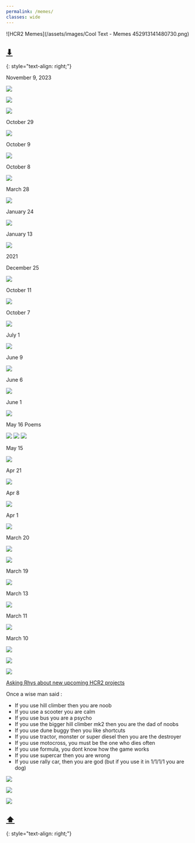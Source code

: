 ```yaml
---
permalink: /memes/  
classes: wide
---
```

![HCR2 Memes](/assets/images/Cool Text - Memes 452913141480730.png)  

##  [⬇](#bottom)  
{: style="text-align: right;"}  


November 9, 2023

![](https://cdn.discordapp.com/attachments/1169899135554568263/1171602085712777267/Screenshot_20231106_115307_Discord.jpg)  

![](https://cdn.discordapp.com/attachments/929673674053812225/1165766359125332058/Screenshot_20231022172831.png)  

![](https://cdn.discordapp.com/attachments/929673674053812225/1171030410600382525/image.png)  

October 29  

![](https://cdn.discordapp.com/attachments/818873983603572777/1036008186731315301/9LTCBUK.png?ex=65f5fbcf&is=65e386cf&hm=3afd4b24634ab1e52829af21259eae5ba26b77fd52e083d06f2fbcef9b93c049&)  

October 9 

![](https://images-ext-2.discordapp.net/external/qmlQnofTeR4SXvPaLvLOvb-3VbGLJsQ7pVhx9zOgQeY/https/i.imgflip.com/6wawbw.jpg)  

October 8

![](https://images-ext-1.discordapp.net/external/ugb-yfzFL9Iheoq9qOoi76iKp2Kl0D9mG7nc0OD3TIs/https/i.imgflip.com/6oywdv.jpg)

March 28

![](https://media.discordapp.net/attachments/750874271022317678/958063242880635031/IMG_8636.jpg?ex=65f8816d&is=65e60c6d&hm=6012cbd0bd340890b6193eaeb0cc27baa1e8ca008604b8ed0708dce8fb19f4a7&)  

January 24

![](https://i.ibb.co/h77PFqd/EZTvi50-WAAU2-ZTD.jpg)  

January 13

![](https://cdn.discordapp.com/attachments/850185353188999210/935298604204195890/Untitled_117.png?ex=65f8beb4&is=65e649b4&hm=afb5b0675c3b34ad2223d4dd97f00ea33daaf87f80f06aa2958a6817313c231f&)  

2021

December 25

![](https://images-ext-2.discordapp.net/external/lQ0PWa2kH57ZpoNtHq5_XwoaZzWs8ao6jH-8E7Z7BXg/https/i.imgur.com/dPSEmmO.png)

October 11

![](https://cdn.discordapp.com/attachments/795615515917418496/897052427184918538/Screenshot_20210310-234430_Meme_Generator_Free.jpg?ex=65f808ad&is=65e593ad&hm=1d611cb7b1046d65ff2af4a261e29694a5079349a6ff227bd171c5a96555843f&)

October 7

![](https://media.discordapp.net/attachments/855048807288012821/895697163064061962/FB_IMG_16336210674442041.jpg?ex=65fc54fc&is=65e9dffc&hm=7a4591e894f6a6ed271c008aa21c8a73cc9ba96b5215715b0531182558a6cd2c&)  

July 1

![](https://images-ext-2.discordapp.net/external/gEfNgchM3JiP57IIvqPQmwceVWQRoHJLIYHVHIVn-fE/https/i.imgur.com/T1V59A9.png)

June 9  

![](https://cdn.discordapp.com/attachments/851788477506912266/851791708944334858/Screenshot_20210308-145951_Meme_Generator_Free.jpg?ex=65f97d58&is=65e70858&hm=d81f3aed23c241a052e5a510238513bf0f92b51fc6e0ff158804c2f939658670&)  

June 6  

![](https://media.discordapp.net/attachments/802790231861624832/850931128704958474/Shark-CC.png?width=926&height=653)  

June 1  

![](https://cdn.discordapp.com/attachments/644277203273515012/849305059993059328/This_Is_The_Worst_Day_Of_My_Life_01062021171457.jpg)


May 16 Poems  

![](https://cdn.discordapp.com/attachments/616461538978693141/843611482997653524/image0.jpg)
![](https://cdn.discordapp.com/attachments/616461538978693141/843611483223883796/image1.jpg)
![](https://cdn.discordapp.com/attachments/616461538978693141/843611483514077224/image2.jpg)

May 15  

![](https://cdn.discordapp.com/attachments/840392851401080853/841935811218112532/46p4qo.jpg?ex=65fa8c53&is=65e81753&hm=4d7c55ea03150e6c14d542bc10d16476712ac6a925ca6993f4903ad57306f338&)

Apr 21  

![](https://cdn.discordapp.com/attachments/763397735172669441/834384160176209990/Tractor_Wars.jpg?ex=65fac2cd&is=65e84dcd&hm=005c500117c2e5cef7c95cffe568087cb8cb174c975f1f6db89efd35d3c2ef7d&)

Apr 8  

![](https://cdn.discordapp.com/attachments/644277203273515012/829825284299554846/Bill_Gates_Amazing_and_Exciting_Things_08042021230915.jpg)

Apr 1  

![](https://i.imgur.com/yFA2Qox_d.webp?maxwidth=640&shape=thumb&fidelity=medium)

March 20  

![](https://media.discordapp.net/attachments/776083600696934471/816067216343957514/4zz3pu.jpg?ex=65f8b952&is=65e64452&hm=8bd70952b8f8ce9ccd0598211d6613515b082678182e7c791f6b05ef9c0b4211&)

![](https://cdn.discordapp.com/attachments/815339738823131236/822973914451804190/20210321_001745.jpg)

March 19  

![](https://cdn.discordapp.com/attachments/802790231861624832/822345687802183710/Pot-of-Gold.gif)

March 13  

![](https://cdn.discordapp.com/attachments/644277203273515012/820312574276796416/He_is_Speaking_the_Language_of_the_Gods_13032021160908.jpg)

March 11

![](https://cdn.discordapp.com/attachments/777125510798245898/811982316099600404/server.jpg?ex=65fc51f6&is=65e9dcf6&hm=deb25225fc426ab1bf925f24d30739aaa9de662c1450f4e281e14b45410d0426&)

March 10

![](https://cdn.discordapp.com/attachments/818819260381134918/818884185615368262/Screenshot_20210309-163313_Meme_Generator_Free.jpg?ex=65f9be53&is=65e74953&hm=5eee424e80c6117da96134a989835dd2e5008f1f5f535e08663f66404bf9c04b&)

![](https://i.imgur.com/dTtnesP.gif)

![](https://cdn.discordapp.com/attachments/766651321490604042/818872730799571005/The_Scariest_Things_On_Earth_09032021164744.jpg?ex=65f9b3a8&is=65e73ea8&hm=cb747e77362c4e0af289ca1a452d6f8bce29b6b627e081e3c39685235b0283ac&)

[Asking  Rhys about new upcoming HCR2 projects](https://cdn.discordapp.com/attachments/818819260381134918/818865842510102548/rhys_in_his_full_form.mp4?ex=65f9ad3e&is=65e7383e&hm=d643ddce4353caf1f151790554e1c72491d0568b5e59a5d514c007f6ffc6a209&)

Once a wise man said :
- If you use hill climber then you are noob
- If you use a scooter you are calm
- If you use bus you are a psycho
- If you use the bigger hill climber mk2 then you are the dad of noobs 
- If you use dune buggy then you like shortcuts
- If you use tractor, monster or super diesel then you are the destroyer
- If you use motocross, you must be the one who dies often
- If you use formula, you dont know how the game works
- If you use supercar then you are wrong
- If you use rally car, then you are god (but if you use it in 1/1/1/1 you are dog)


![](https://cdn.discordapp.com/attachments/815339738823131236/818251498672357376/Screenshot_20210307-223910_Meme_Generator_Free.jpg?ex=65f77117&is=65e4fc17&hm=0fc23d946f6e802fd1685458299d62a85242fb8346b29fdeec09adf929855488&)

![](https://cdn.discordapp.com/attachments/815339738823131236/819468266677469264/Screenshot_20210310-234217_Meme_Generator_Free.jpg?ex=65fbde4b&is=65e9694b&hm=db01a1f3de4ac58919d8ae7074a1e20e9ec57fa8659922a36dd4b534935e26cd&)

![](https://media.discordapp.net/attachments/893418376687411210/931193210502512770/spud2.png?ex=65fc4442&is=65e9cf42&hm=9b77c046da26323c1ad60eb78ddcc68d916166e8138c9e7f452800d9f7fa5cd8&)  

<a name="bottom"></a>  
## [⬆](#top)  
{: style="text-align: right;"}

